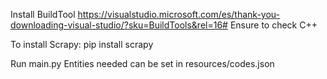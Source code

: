 Install BuildTool https://visualstudio.microsoft.com/es/thank-you-downloading-visual-studio/?sku=BuildTools&rel=16#
    Ensure to check C++
    
To install Scrapy:
pip install scrapy
    
Run main.py
    Entities needed can be set in resources/codes.json